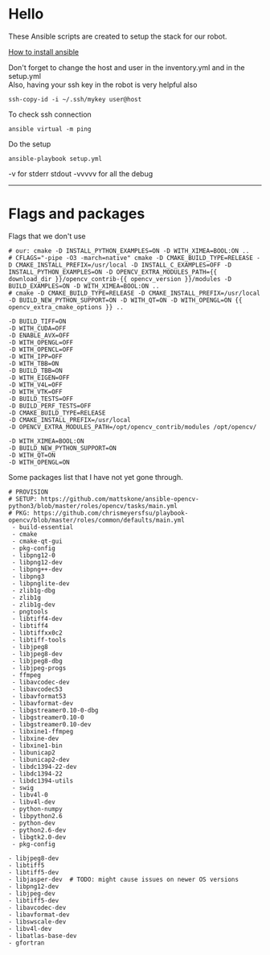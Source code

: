 # Hello

These Ansible scripts are created to setup the stack for our robot.

[How to install ansible](https://www.cyberciti.biz/python-tutorials/linux-tutorial-install-ansible-configuration-management-and-it-automation-tool/)

Don't forget to change the host and user in the inventory.yml and in the setup.yml  
Also, having your ssh key in the robot is very helpful also

    ssh-copy-id -i ~/.ssh/mykey user@host

To check ssh connection

`ansible virtual -m ping`


Do the setup

`ansible-playbook setup.yml`


-v for stderr stdout
-vvvvv for all the debug

----

# Flags and packages


Flags that we don't use

```
# our: cmake -D INSTALL_PYTHON_EXAMPLES=ON -D WITH_XIMEA=BOOL:ON ..
# CFLAGS="-pipe -O3 -march=native" cmake -D CMAKE_BUILD_TYPE=RELEASE -D CMAKE_INSTALL_PREFIX=/usr/local -D INSTALL_C_EXAMPLES=OFF -D INSTALL_PYTHON_EXAMPLES=ON -D OPENCV_EXTRA_MODULES_PATH={{ download_dir }}/opencv_contrib-{{ opencv_version }}/modules -D BUILD_EXAMPLES=ON -D WITH_XIMEA=BOOL:ON ..
# cmake -D CMAKE_BUILD_TYPE=RELEASE -D CMAKE_INSTALL_PREFIX=/usr/local -D BUILD_NEW_PYTHON_SUPPORT=ON -D WITH_QT=ON -D WITH_OPENGL=ON {{ opencv_extra_cmake_options }} ..

-D BUILD_TIFF=ON
-D WITH_CUDA=OFF
-D ENABLE_AVX=OFF
-D WITH_OPENGL=OFF
-D WITH_OPENCL=OFF
-D WITH_IPP=OFF
-D WITH_TBB=ON
-D BUILD_TBB=ON
-D WITH_EIGEN=OFF
-D WITH_V4L=OFF
-D WITH_VTK=OFF
-D BUILD_TESTS=OFF
-D BUILD_PERF_TESTS=OFF
-D CMAKE_BUILD_TYPE=RELEASE
-D CMAKE_INSTALL_PREFIX=/usr/local
-D OPENCV_EXTRA_MODULES_PATH=/opt/opencv_contrib/modules /opt/opencv/

-D WITH_XIMEA=BOOL:ON
-D BUILD_NEW_PYTHON_SUPPORT=ON
-D WITH_QT=ON
-D WITH_OPENGL=ON
```

Some packages list that I have not yet gone through.

```
# PROVISION
# SETUP: https://github.com/mattskone/ansible-opencv-python3/blob/master/roles/opencv/tasks/main.yml
# PKG: https://github.com/chrismeyersfsu/playbook-opencv/blob/master/roles/common/defaults/main.yml
 - build-essential
 - cmake
 - cmake-qt-gui
 - pkg-config
 - libpng12-0
 - libpng12-dev
 - libpng++-dev
 - libpng3
 - libpnglite-dev
 - zlib1g-dbg
 - zlib1g
 - zlib1g-dev
 - pngtools
 - libtiff4-dev
 - libtiff4
 - libtiffxx0c2
 - libtiff-tools
 - libjpeg8
 - libjpeg8-dev
 - libjpeg8-dbg
 - libjpeg-progs
 - ffmpeg
 - libavcodec-dev
 - libavcodec53
 - libavformat53
 - libavformat-dev
 - libgstreamer0.10-0-dbg
 - libgstreamer0.10-0
 - libgstreamer0.10-dev
 - libxine1-ffmpeg
 - libxine-dev
 - libxine1-bin
 - libunicap2
 - libunicap2-dev
 - libdc1394-22-dev
 - libdc1394-22
 - libdc1394-utils
 - swig
 - libv4l-0
 - libv4l-dev
 - python-numpy
 - libpython2.6
 - python-dev
 - python2.6-dev
 - libgtk2.0-dev
 - pkg-config
```

```
- libjpeg8-dev
- libtiff5
- libtiff5-dev
- libjasper-dev  # TODO: might cause issues on newer OS versions
- libpng12-dev
- libjpeg-dev
- libtiff5-dev
- libavcodec-dev
- libavformat-dev
- libswscale-dev
- libv4l-dev
- libatlas-base-dev
- gfortran
```

